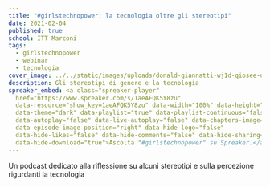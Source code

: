 ```yaml
---
title: "#girlstechnopower: la tecnologia oltre gli stereotipi"
date: 2021-02-04
published: true
school: ITT Marconi
tags:
  - girlstechnopower
  - webinar
  - tecnologia
cover_image: ../../static/images/uploads/donald-giannatti-wj1d-qiosee-unsplash.jpg
description: Gli stereotipi di genere e la tecnologia
spreaker_embed: <a class="spreaker-player"
  href="https://www.spreaker.com/s/1aeAFQK5Y8zu"
  data-resource="show_key=1aeAFQK5Y8zu" data-width="100%" data-height="500px"
  data-theme="dark" data-playlist="true" data-playlist-continuous="false"
  data-autoplay="false" data-live-autoplay="false" data-chapters-image="true"
  data-episode-image-position="right" data-hide-logo="false"
  data-hide-likes="false" data-hide-comments="false" data-hide-sharing="false"
  data-hide-download="true">Ascolta "#girlstechnopower" su Spreaker.</a>
---
```

Un podcast dedicato alla riflessione su alcuni stereotipi e sulla percezione rigurdanti la tecnologia